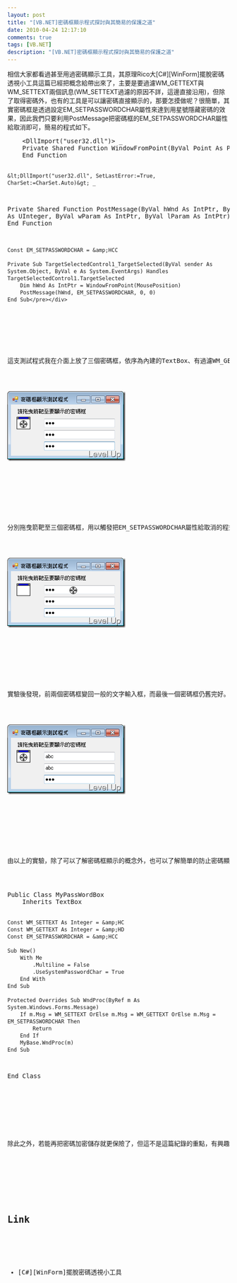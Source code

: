 ```yaml
---
layout: post
title: "[VB.NET]密碼框顯示程式探討與其簡易的保護之道"
date: 2010-04-24 12:17:10
comments: true
tags: [VB.NET]
description: "[VB.NET]密碼框顯示程式探討與其簡易的保護之道"
---
```

<p>相信大家都看過甚至用過密碼顯示工具，其原理Rico大[C#][WinForm]擺脫密碼透視小工具這篇已經把概念給帶出來了，主要是要過濾WM_GETTEXT與WM_SETTEXT兩個訊息(WM_SETTEXT過濾的原因不詳，這邊直接沿用)，但除了取得密碼外，也有的工具是可以讓密碼直接顯示的，那要怎摸做呢？很簡單，其實密碼框是透過設定EM_SETPASSWORDCHAR屬性來達到用星號隱藏密碼的效果，因此我們只要利用PostMessage把密碼框的EM_SETPASSWORDCHAR屬性給取消即可，簡易的程式如下。</p>  <div style="padding-bottom: 0px; margin: 0px; padding-left: 0px; padding-right: 0px; display: inline; float: none; padding-top: 0px" id="scid:812469c5-0cb0-4c63-8c15-c81123a09de7:89594e39-3a0e-4282-965d-0128e5a25a84" class="wlWriterEditableSmartContent"><pre name="code" class="vb">    &lt;DllImport("user32.dll")&gt; _
    Private Shared Function WindowFromPoint(ByVal Point As Point) As IntPtr
    End Function

    &lt;DllImport("user32.dll", SetLastError:=True, CharSet:=CharSet.Auto)&gt; _
Private Shared Function PostMessage(ByVal hWnd As IntPtr, ByVal Msg As UInteger, ByVal wParam As IntPtr, ByVal lParam As IntPtr) As Boolean
    End Function

    Const EM_SETPASSWORDCHAR = &amp;HCC

    Private Sub TargetSelectedControl1_TargetSelected(ByVal sender As System.Object, ByVal e As System.EventArgs) Handles TargetSelectedControl1.TargetSelected
        Dim hWnd As IntPtr = WindowFromPoint(MousePosition)
        PostMessage(hWnd, EM_SETPASSWORDCHAR, 0, 0)
    End Sub</pre></div>

<p> </p>

<p>這支測試程式我在介面上放了三個密碼框，依序為內建的TextBox、有過濾WM_GETTEXT與WM_SETTEXT的密碼框、與增加過濾EM_SETPASSWORDCHAR的密碼框，在上面分別打入測試用的字串"abc"。</p>

<p><img style="border-right-width: 0px; display: inline; border-top-width: 0px; border-bottom-width: 0px; border-left-width: 0px" title="image" border="0" alt="image" src="\images\posts\14783\image_thumb.png" width="268" height="158" /></p>

<p> </p>

<p>分別拖曳箭靶至三個密碼框，用以觸發把EM_SETPASSWORDCHAR屬性給取消的程式碼。</p>

<p><img style="border-right-width: 0px; display: inline; border-top-width: 0px; border-bottom-width: 0px; border-left-width: 0px" title="image" border="0" alt="image" src="\images\posts\14783\image_thumb_1.png" width="268" height="158" /> </p>

<p> </p>

<p>實驗後發現，前兩個密碼框變回一般的文字輸入框，而最後一個密碼框仍舊完好。</p>

<p><img style="border-right-width: 0px; display: inline; border-top-width: 0px; border-bottom-width: 0px; border-left-width: 0px" title="image" border="0" alt="image" src="\images\posts\14783\image_thumb_2.png" width="268" height="158" /> </p>

<p> </p>

<p>由以上的實驗，除了可以了解密碼框顯示的概念外，也可以了解簡單的防止密碼顯示起碼要過濾WM_GETTEXT、WM_SETTEXT、與EM_SETPASSWORDCHAR，就像如下的程式一般：</p>

<div style="padding-bottom: 0px; margin: 0px; padding-left: 0px; padding-right: 0px; display: inline; float: none; padding-top: 0px" id="scid:812469c5-0cb0-4c63-8c15-c81123a09de7:74821b60-646a-4139-8b15-7d43c73290bd" class="wlWriterEditableSmartContent"><pre name="code" class="vb">Public Class MyPassWordBox
    Inherits TextBox

    Const WM_SETTEXT As Integer = &amp;HC
    Const WM_GETTEXT As Integer = &amp;HD
    Const EM_SETPASSWORDCHAR = &amp;HCC

    Sub New()
        With Me
            .Multiline = False
            .UseSystemPasswordChar = True
        End With
    End Sub

    Protected Overrides Sub WndProc(ByRef m As System.Windows.Forms.Message)
        If m.Msg = WM_SETTEXT OrElse m.Msg = WM_GETTEXT OrElse m.Msg = EM_SETPASSWORDCHAR Then
            Return
        End If
        MyBase.WndProc(m)
    End Sub

End Class
</pre></div>

<p> </p>

<p>除此之外，若能再把密碼加密儲存就更保險了，但這不是這篇紀錄的重點，有興趣的自行研究。</p>

<p> </p>

<h2>Link</h2>

<ul>
  <li>[C#][WinForm]擺脫密碼透視小工具 </li>
</ul>